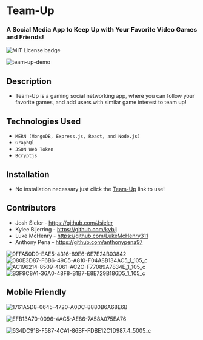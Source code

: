 # Team-Up
### A Social Media App to Keep Up with Your Favorite Video Games and Friends!
![MIT License badge](https://img.shields.io/badge/license-MIT_License-green)

![team-up-demo](https://user-images.githubusercontent.com/79285555/135899724-ec3f6fd1-df3d-440f-98c4-ab6397837ca9.gif)

## Description
* Team-Up is a gaming social networking app, where you can follow your favorite games, and add users with similar game interest to team up!

## Technologies Used
* `MERN (MongoDB, Express.js, React, and Node.js)`
* `GraphQl`
* `JSON Web Token`
* `Bcryptjs`

## Installation 
* No installation necessary just click the <a href="https://protected-depths-21600.herokuapp.com/">Team-Up</a> link to use!

## Contributors
* Josh Sieler - https://github.com/Jsieler
* Kylee Bijerring - https://github.com/kybij
* Luke McHenry - https://github.com/LukeMcHenry311
* Anthony Pena - https://github.com/anthonypena97

![9FFA50D9-EAE5-4316-89E6-6E7E24B03842](https://user-images.githubusercontent.com/80868375/135702913-a4f26a1a-4ab1-45a8-8eb6-939a6333e320.jpeg)
![080E3D87-F6B6-49C5-A810-F04A8B134AC5_1_105_c](https://user-images.githubusercontent.com/80868375/135702915-6c519162-6cbf-45ef-b0b5-ef7fecfeea7d.jpeg)
![AC196214-8509-4061-AC2C-F77089A7834E_1_105_c](https://user-images.githubusercontent.com/80868375/135706271-124dd386-e35e-46af-af8a-2add619e6a72.jpeg)
![B3F9C8A1-36A0-48F8-B1B7-E8E729B186D5_1_105_c](https://user-images.githubusercontent.com/80868375/135706350-729bfcea-a07a-4458-ae70-cd2f568f8cf3.jpeg)


## Mobile Friendly
![1761A5D8-0645-4720-A0DC-8880B6A68E6B](https://user-images.githubusercontent.com/80868375/135706129-77bff0ff-1706-4201-8540-755ac99043f8.jpeg)

![EFB13A70-0096-4AC5-AE86-7A58A075EA76](https://user-images.githubusercontent.com/80868375/135706131-495eb58c-1b59-4d3f-9f3b-855205ef00cf.jpeg)

![634DC91B-F587-4CA1-86BF-FDBE12C1D987_4_5005_c](https://user-images.githubusercontent.com/80868375/135706132-af8d1bd1-34b6-49cd-a797-ca58bda325f4.jpeg)
